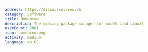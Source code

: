```yaml
---
address: https://discourse.brew.sh
category: Software
title: Homebrew
description: The missing package manager for macOS (and Linux)
userCount: 2801
icon: homebrew.png
activity: medium
language: en_US
---
```

